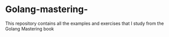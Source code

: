 # Golang-mastering-
This repository contains all the examples and exercises that I study from the Golang Mastering book
